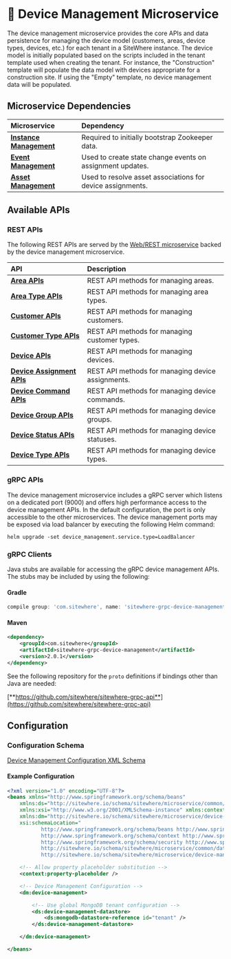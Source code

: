 # :book: Device Management Microservice

<Seo/>

<MicroserviceBadge text="Multitenant Microservice" type="multitenant"/>
The device management microservice provides the core APIs and data persistence
for managing the device model (customers, areas, device types, devices, etc.) for each tenant
in a SiteWhere instance. The device model is initially populated based on the scripts included
in the tenant template used when creating the tenant. For instance, the "Construction" template
will populate the data model with devices appropriate for a construction site. If using the
"Empty" template, no device management data will be populated.

## Microservice Dependencies

| Microservice                                       | Dependency                                                 |
| :------------------------------------------------- | :--------------------------------------------------------- |
| **[Instance Management](../instance-management/)** | Required to initially bootstrap Zookeeper data.            |
| **[Event Management](../event-management/)**       | Used to create state change events on assignment updates.  |
| **[Asset Management](../asset-management/)**       | Used to resolve asset associations for device assignments. |

## Available APIs

### REST APIs

The following REST APIs are served by the [Web/REST microservice](../web-rest/) backed by the device
management microservice.

| API                                                                                 | Description                                       |
| :---------------------------------------------------------------------------------- | :------------------------------------------------ |
| [**Area APIs**](http://sitewhere.io/docs/2.0.0/api2/#tag/areas)                     | REST API methods for managing areas.              |
| [**Area Type APIs**](http://sitewhere.io/docs/2.0.0/api2/#tag/area-types)           | REST API methods for managing area types.         |
| [**Customer APIs**](http://sitewhere.io/docs/2.0.0/api2/#tag/customers)             | REST API methods for managing customers.          |
| [**Customer Type APIs**](http://sitewhere.io/docs/2.0.0/api2/#tag/customer-types)   | REST API methods for managing customer types.     |
| [**Device APIs**](http://sitewhere.io/docs/2.0.0/api2/#tag/devices)                 | REST API methods for managing devices.            |
| [**Device Assignment APIs**](http://sitewhere.io/docs/2.0.0/api2/#tag/assignments)  | REST API methods for managing device assignments. |
| [**Device Command APIs**](http://sitewhere.io/docs/2.0.0/api2/#tag/device-commands) | REST API methods for managing device commands.    |
| [**Device Group APIs**](http://sitewhere.io/docs/2.0.0/api2/#tag/device-groups)     | REST API methods for managing device groups.      |
| [**Device Status APIs**](http://sitewhere.io/docs/2.0.0/api2/#tag/device-statuses)  | REST API methods for managing device statuses.    |
| [**Device Type APIs**](http://sitewhere.io/docs/2.0.0/api2/#tag/device-types)       | REST API methods for managing device types.       |

### gRPC APIs

The device management microservice includes a gRPC server which listens on a dedicated port
(9000) and offers high performance access to the device management APIs. In the default
configuration, the port is only accessible to the other microservices. The device management
ports may be exposed via load balancer by executing the following Helm command:

`helm upgrade -set device_management.service.type=LoadBalancer`

### gRPC Clients

Java stubs are available for accessing the gRPC device management APIs. The stubs
may be included by using the following:

#### Gradle

```groovy
compile group: 'com.sitewhere', name: 'sitewhere-grpc-device-management', version: '2.0.1'
```

#### Maven

```xml
<dependency>
    <groupId>com.sitewhere</groupId>
    <artifactId>sitewhere-grpc-device-management</artifactId>
    <version>2.0.1</version>
</dependency>
```

See the following repository for
the `proto` definitions if bindings other than Java are needed:

[**https://github.com/sitewhere/sitewhere-grpc-api**](https://github.com/sitewhere/sitewhere-grpc-api)

## Configuration

### Configuration Schema

[Device Management Configuration XML Schema](https://sitewhere.io/schema/sitewhere/microservice/device-management/current/device-management.xsd)

#### Example Configuration

```xml
<?xml version="1.0" encoding="UTF-8"?>
<beans xmlns="http://www.springframework.org/schema/beans"
	xmlns:ds="http://sitewhere.io/schema/sitewhere/microservice/common/datastore"
	xmlns:xsi="http://www.w3.org/2001/XMLSchema-instance" xmlns:context="http://www.springframework.org/schema/context"
	xmlns:dm="http://sitewhere.io/schema/sitewhere/microservice/device-management"
	xsi:schemaLocation="
           http://www.springframework.org/schema/beans http://www.springframework.org/schema/beans/spring-beans-3.1.xsd
           http://www.springframework.org/schema/context http://www.springframework.org/schema/context/spring-context-3.1.xsd
           http://www.springframework.org/schema/security http://www.springframework.org/schema/security/spring-security-3.0.xsd
           http://sitewhere.io/schema/sitewhere/microservice/common/datastore http://sitewhere.io/schema/sitewhere/microservice/common/current/datastore-common.xsd
           http://sitewhere.io/schema/sitewhere/microservice/device-management http://sitewhere.io/schema/sitewhere/microservice/device-management/current/device-management.xsd">

	<!-- Allow property placeholder substitution -->
	<context:property-placeholder />

	<!-- Device Management Configuration -->
	<dm:device-management>

		<!-- Use global MongoDB tenant configuration -->
		<ds:device-management-datastore>
			<ds:mongodb-datastore-reference id="tenant" />
		</ds:device-management-datastore>

	</dm:device-management>

</beans>
```
